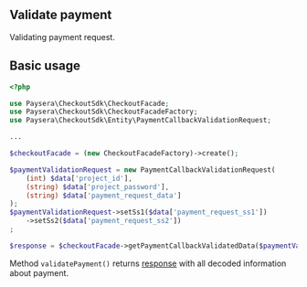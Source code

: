 ## Validate payment
Validating payment request.

## Basic usage

```php
<?php

use Paysera\CheckoutSdk\CheckoutFacade;
use Paysera\CheckoutSdk\CheckoutFacadeFactory;
use Paysera\CheckoutSdk\Entity\PaymentCallbackValidationRequest;

...

$checkoutFacade = (new CheckoutFacadeFactory)->create();

$paymentValidationRequest = new PaymentCallbackValidationRequest(
    (int) $data['project_id'],
    (string) $data['project_password'],
    (string) $data['payment_request_data']
);
$paymentValidationRequest->setSs1($data['payment_request_ss1'])
    ->setSs2($data['payment_request_ss2'])
;

$response = $checkoutFacade->getPaymentCallbackValidatedData($paymentValidationRequest);
```

Method `validatePayment()` returns [response](../src/Entity/PaymentValidationResponse.php) with all decoded information about payment.
